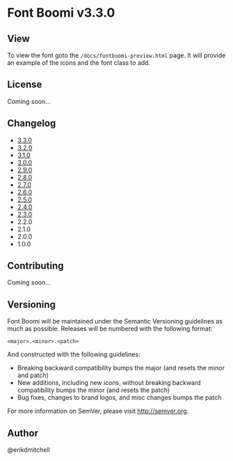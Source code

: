 # Font Boomi v3.3.0

## View

To view the font goto the `/docs/fontboomi-preview.html` page. It will provide an example of the icons and the font class to add.

## License

Coming soon...

## Changelog

- [3.3.0](https://bitbucket.org/erikdmitchell/font-boomi/pull-requests/11/)
- [3.2.0](https://bitbucket.org/erikdmitchell/font-boomi/pull-requests/10/)
- [3.1.0](https://bitbucket.org/erikdmitchell/font-boomi/pull-requests/9/)
- [3.0.0](https://bitbucket.org/erikdmitchell/font-boomi/pull-requests/8/)
- [2.9.0](https://bitbucket.org/erikdmitchell/font-boomi/pull-requests/7/)
- [2.8.0](https://bitbucket.org/erikdmitchell/font-boomi/pull-requests/6/)
- [2.7.0](https://bitbucket.org/erikdmitchell/font-boomi/pull-requests/5/)
- [2.6.0](https://bitbucket.org/erikdmitchell/font-boomi/pull-requests/4/)
- [2.5.0](https://bitbucket.org/erikdmitchell/font-boomi/pull-requests/3/)
- [2.4.0](https://bitbucket.org/erikdmitchell/font-boomi/pull-requests/2/)
- [2.3.0](https://bitbucket.org/erikdmitchell/font-boomi/pull-requests/1/)
- 2.2.0
- 2.1.0
- 2.0.0
- 1.0.0

## Contributing

Coming soon...

## Versioning

Font Boomi will be maintained under the Semantic Versioning guidelines as much as possible. Releases will be numbered with the following format:

`<major>.<minor>.<patch>`

And constructed with the following guidelines:

* Breaking backward compatibility bumps the major (and resets the minor and patch)
* New additions, including new icons, without breaking backward compatibility bumps the minor (and resets the patch)
* Bug fixes, changes to brand logos, and misc changes bumps the patch

For more information on SemVer, please visit http://semver.org.

## Author
@erikdmitchell